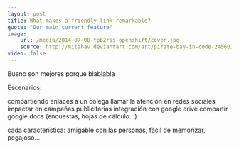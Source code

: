 ```yaml
---
layout: post
title: What makes a friendly link remarkable?
quote: "Our main current feature"
image:
    url: /media/2014-07-08-tpb2rss-openshift/cover.jpg
    source: http://mitahav.deviantart.com/art/pirate-bay-in-code-245603343
video: false
---
```


Bueno son mejores porque blablabla

Escenarios:

compartiendo enlaces a un colega
llamar la atención en redes sociales
impactar en campañas publicitarias
integración con google drive
compartir google docs (encuestas, hojas de cálculo...)


cada característica:
amigable con las personas, fácil de memorizar, pegajoso...